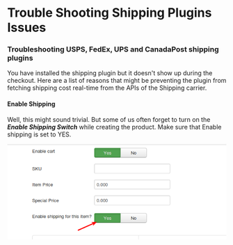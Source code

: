 # Trouble Shooting Shipping Plugins Issues


### Troubleshooting USPS, FedEx, UPS and CanadaPost shipping plugins

You have installed the shipping plugin but it doesn't show up during the checkout. Here are a list of reasons that might be preventing the plugin from fetching shipping cost real-time from the APIs of the Shipping carrier.

#### Enable Shipping

Well, this might sound trivial. But some of us often forget to turn on the ***Enable Shipping Switch*** while creating the product. Make sure that Enable shipping is set to YES.

![Enable Shipping](enable_shipping.png)


